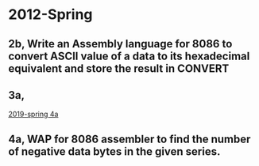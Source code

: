 # 2012-Spring

## 2b, Write an Assembly language for 8086 to convert ASCII value of a data to its hexadecimal equivalent and store the result in CONVERT

## 3a, 

[2019-spring 4a](https://github.com/Alson33/Notes_Old_question_solutions/blob/master/3rd-Semester/MP/old_questions/2-19-spring.md)

## 4a, WAP for 8086 assembler to find the number of negative data bytes in the given series.